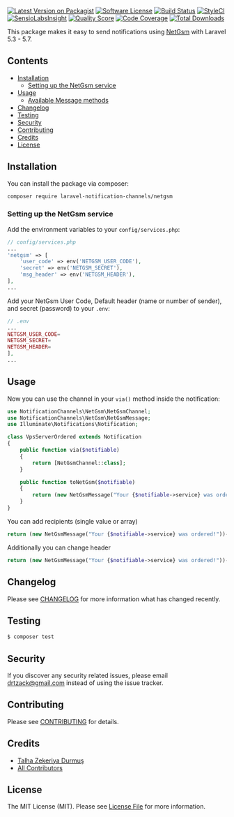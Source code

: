 [![Latest Version on Packagist](https://img.shields.io/packagist/v/laravel-notification-channels/netgsm.svg?style=flat-square)](https://packagist.org/packages/laravel-notification-channels/netgsm)
[![Software License](https://img.shields.io/badge/license-MIT-brightgreen.svg?style=flat-square)](LICENSE.md)
[![Build Status](https://img.shields.io/travis/laravel-notification-channels/netgsm/master.svg?style=flat-square)](https://travis-ci.org/laravel-notification-channels/netgsm)
[![StyleCI](https://styleci.io/repos/:style_ci_id/shield)](https://styleci.io/repos/:style_ci_id)
[![SensioLabsInsight](https://img.shields.io/sensiolabs/i/:sensio_labs_id.svg?style=flat-square)](https://insight.sensiolabs.com/projects/:sensio_labs_id)
[![Quality Score](https://img.shields.io/scrutinizer/g/laravel-notification-channels/netgsm.svg?style=flat-square)](https://scrutinizer-ci.com/g/laravel-notification-channels/netgsm)
[![Code Coverage](https://img.shields.io/scrutinizer/coverage/g/laravel-notification-channels/netgsm/master.svg?style=flat-square)](https://scrutinizer-ci.com/g/laravel-notification-channels/netgsm/?branch=master)
[![Total Downloads](https://img.shields.io/packagist/dt/laravel-notification-channels/netgsm.svg?style=flat-square)](https://packagist.org/packages/laravel-notification-channels/netgsm)

This package makes it easy to send notifications using [NetGsm](https://www.netgsm.com.tr/) with Laravel 5.3 - 5.7.


## Contents

- [Installation](#installation)
	- [Setting up the NetGsm service](#setting-up-the-NetGsm-service)
- [Usage](#usage)
	- [Available Message methods](#available-message-methods)
- [Changelog](#changelog)
- [Testing](#testing)
- [Security](#security)
- [Contributing](#contributing)
- [Credits](#credits)
- [License](#license)


## Installation

You can install the package via composer:

``` bash
composer require laravel-notification-channels/netgsm
```

### Setting up the NetGsm service

Add the environment variables to your `config/services.php`:

```php
// config/services.php
...
'netgsm' => [
    'user_code' => env('NETGSM_USER_CODE'),
    'secret' => env('NETGSM_SECRET'),
    'msg_header' => env('NETGSM_HEADER'),
],
...
```

Add your NetGsm User Code, Default header (name or number of sender), and secret (password) to your `.env`:

```php
// .env
...
NETGSM_USER_CODE=
NETGSM_SECRET=
NETGSM_HEADER=
],
...
```

## Usage

Now you can use the channel in your `via()` method inside the notification:

``` php
use NotificationChannels\NetGsm\NetGsmChannel;
use NotificationChannels\NetGsm\NetGsmMessage;
use Illuminate\Notifications\Notification;

class VpsServerOrdered extends Notification
{
    public function via($notifiable)
    {
        return [NetGsmChannel::class];
    }

    public function toNetGsm($notifiable)
    {
        return (new NetGsmMessage("Your {$notifiable->service} was ordered!"));
    }
}
```

You can add recipients (single value or array)

``` php
return (new NetGsmMessage("Your {$notifiable->service} was ordered!"))->setRecipients($recipients);
```

Additionally you can change header

``` php
return (new NetGsmMessage("Your {$notifiable->service} was ordered!"))->setHeader("COMPANY");
```

## Changelog

Please see [CHANGELOG](CHANGELOG.md) for more information what has changed recently.

## Testing

``` bash
$ composer test
```

## Security

If you discover any security related issues, please email drtzack@gmail.com instead of using the issue tracker.

## Contributing

Please see [CONTRIBUTING](CONTRIBUTING.md) for details.

## Credits

- [Talha Zekeriya Durmuş](https://github.com/zek)
- [All Contributors](../../contributors)

## License

The MIT License (MIT). Please see [License File](LICENSE.md) for more information.
